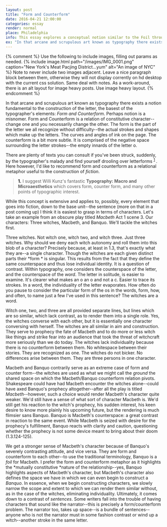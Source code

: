 ```yaml
---
layout: post
title: "Form and Counterform"
date: 2016-04-21 12:00:00
categories: essay 
render: normal
place: Philadelphia
info: This essay explores a conceptual notion similar to the Foil through the characters of Macbeth. 
ex: "In that arcane and scrupulous art known as typography there exists a notion fundamental to the construction of the letter, the basest of the typographer's elements: *Form and Counterform*. Perhaps notion is a misnomer. Form and Counterform is a relation of constitutive character--change one and you necessarily change the other. The form is the part of the letter we all recognize without difficulty--the actual strokes and shapes which make up the letters. The curves and angles of ink on the page. The counterform is a bit more subtle. It is comprised of the negative space surrounding the letter strokes--the empty innards of the letter o..."
---
```


{% comment %}
Use the following to include images, filling out params as needed. 
{% include image.html path="/images/IMG_0001.png" caption="New York's Meat Pacjing District...yum" alt="An image of NYC" %}
Note to never include two images adjacent. Leave a nice paragraph block between them, otherwise they will not display corrently on hd desktop with the current css solution.
Same deal with notes. 
As a work-around, there is an alt layout for image heavy posts. Use image heavy layout. 
{% endcomment %}

In that arcane and scrupulous art known as typography there exists a notion fundamental to the construction of the letter, the basest of the typographer's elements: *Form and Counterform*. Perhaps notion is a misnomer. Form and Counterform is a relation of constitutive character--change one and you necessarily change the other. The form is the part of the letter we all recognize without difficulty--the actual strokes and shapes which make up the letters. The curves and angles of ink on the page. The counterform is a bit more subtle. It is comprised of the negative space surrounding the letter strokes--the empty innards of the letter o.  

There are plenty of texts you can consult if you've been struck, suddenly, by the typographer's malady and find yourself drooling over letterforms <sup id ="fnref:1"> <a href="#fn:1" class="footnote">1</a> </sup>. Here however, I'd like to recommend form and counterform as a relational metaphor useful to the construction of *fiction*. 

> **<a>1.</a>** I suggest Willi Kunz's fantastic **Typography: Macro and Microaesthetics** which covers form, counter form, and many other points of typographic interest.  

While this concept is extensive and applies to, possibly, every element that goes into fiction, down to the base unit--the sentence (more on that in a post coming up) I think it is easiest to grasp in terms of characters. Let's take an example from an obscure play titled *Macbeth* Act 1 scene 3. Our characters: Three witches, Macbeth, and Banquo. We'll tackle the witches first. 

Three witches. Not witch one, witch two, and witch three. Just three witches. Why should we deny each witch autonomy and roll them into this blob of a character? Precisely because, at least in 1.3, that's exactly what they are--a single character. Though the witches are each given distinct parts their *form * is singular. This results from the fact that they define the same counterspace and thus lose individual identity. It is a question of contrast. Within typography, one considers the counterspace of the letter, and the counterspace of the *word*. The letter in solitude, is easier to examine. It's clearer what makes an o an o and not a c. Easier to trace its strokes. In a word, the individuality of the letter evaporates. How often do you pause to consider the particular form of the os in the words, form, how, and often, to name just a few I've used in this sentence? The witches are a word. 

Witch one, two, and three are all provided separate lines, but lines which are so similar, which lack contrast, as to render them into a single role. Yes, the witches converse with each other, but it is essentially one character conversing with herself. The witches are all similar in aim and construction. They serve to prophecy the fate of Macbeth and to do more or less witch like things and strike fear into an audience that took the threat of witchcraft more seriously than we do today. The witches lack individuality because there is no counterform between them. No whitespace between their stories. They are recognized as one. The witches do not bicker. No differences arise between them. They are three persons in one character. 

Macbeth and Banquo contrarily serve as an extreme case of form and counter form--the witches are used as what we might call the *ground* the shared space on which the Macbeth/Banquo counterform relation pivots. Shakespeare could have had Macbeth encounter the witches alone--could have axed Banquo's prophecy altogether--after all the play is titled *Macbeth*--however, such a choice would render Macbeth's character quite weaker. We'd still have a sense of what sort of character Macbeth is. We'd still get his reaction to the witch's prophecy, his sudden interest, his keen desire to know more plainly his upcoming future, but the rendering is much flimsier sans Banquo. Banquo is Macbeth's counterspace: a great contrast in reaction to the same event. While Macbeth is seized with desire for the prophecy's fulfillment, Banquo reacts with clarity and caution, questioning whether the prophecy is not some device meant to bring about their doom (1.3.124-125). 

We get a stronger sense of Macbeth's character because of Banquo's severely contrasting attitude, and vice versa. They are form and counterform to each other--to use the traditional terminology, Banquo is a *foil* for Macbeth. I prefer the form and counterform metaphor as it highlights the *mutually constitutive *nature of the relationship--yes, Banquo highlights aspects of Macbeth's character, but Macbeth's character also defines the space we have in which we can even begin to construct a *Banquo*. In essence, when we begin constructing characters, we slowly narrow the scope and extent to which we can render them similar without, as in the case of the witches, eliminating individuality. Ultimately, it comes down to a contrast of *sentences*. Some writers fall into the trouble of having characters that sound like the narrator--this is precisely a form/counterform problem. The narrator too, takes up space--is a bundle of sentences--anyone who is not the narrator must in some fashion contrast or wind up a witch--another stroke in the same letter. 
